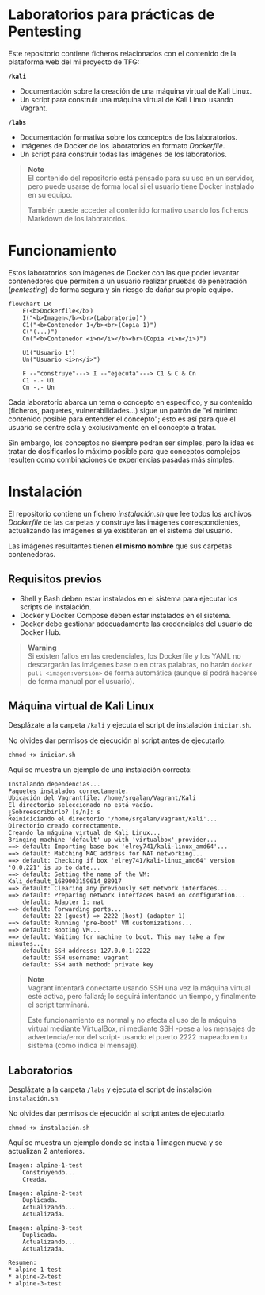 # Laboratorios para prácticas de Pentesting

Este repositorio contiene ficheros relacionados con el contenido de la plataforma web del mi proyecto de TFG:

**`/kali`**  
- Documentación sobre la creación de una máquina virtual de Kali Linux.
- Un script para construir una máquina virtual de Kali Linux usando Vagrant.

**`/labs`**  
- Documentación formativa sobre los conceptos de los laboratorios.
- Imágenes de Docker de los laboratorios en formato *Dockerfile*.
- Un script para construir todas las imágenes de los laboratorios.

> **Note**  
> El contenido del repositorio está pensado para su uso en un servidor, pero puede usarse de forma local si el usuario tiene Docker instalado en su equipo.
>
> También puede acceder al contenido formativo usando los ficheros Markdown de los laboratorios.


# Funcionamiento

Estos laboratorios son imágenes de Docker con las que poder levantar contenedores que permiten a un usuario realizar pruebas de penetración (*pentesting*) de forma segura y sin riesgo de dañar su propio equipo.

```mermaid
flowchart LR
    F(<b>Dockerfile</b>)
    I("<b>Imagen</b><br>(Laboratorio)")
    C1("<b>Contenedor 1</b><br>(Copia 1)")
    C("(...)")
    Cn("<b>Contenedor <i>n</i></b><br>(Copia <i>n</i>)")

    U1("Usuario 1")
    Un("Usuario <i>n</i>")
	
    F --"construye"---> I --"ejecuta"---> C1 & C & Cn
    C1 -.- U1
    Cn -.- Un
```

Cada laboratorio abarca un tema o concepto en específico, y su contenido (ficheros, paquetes, vulnerabilidades...) sigue un patrón de "el mínimo contenido posible para entender el concepto"; esto es así para que el usuario se centre sola y exclusivamente en el concepto a tratar.

Sin embargo, los conceptos no siempre podrán ser simples, pero la idea es tratar de dosificarlos lo máximo posible para que conceptos complejos resulten como combinaciones de experiencias pasadas más simples.


# Instalación

El repositorio contiene un fichero *instalación.sh* que lee todos los archivos *Dockerfile* de las carpetas y construye las imágenes correspondientes, actualizando las imágenes si ya existiteran en el sistema del usuario.

Las imágenes resultantes tienen **el mismo nombre** que sus carpetas contenedoras.


## Requisitos previos
- Shell y Bash deben estar instalados en el sistema para ejecutar los scripts de instalación.
- Docker y Docker Compose deben estar instalados en el sistema.
- Docker debe gestionar adecuadamente las credenciales del usuario de Docker Hub.

> **Warning**  
> Si existen fallos en las credenciales, los Dockerfile y los YAML no descargarán las imágenes base o en otras palabras, no harán `docker pull <imagen:versión>` de forma automática (aunque sí podrá hacerse de forma manual por el usuario).


## Máquina virtual de Kali Linux

Desplázate a la carpeta `/kali` y ejecuta el script de instalación `iniciar.sh`.

No olvides dar permisos de ejecución al script antes de ejecutarlo.

```shell
chmod +x iniciar.sh
```

Aquí se muestra un ejemplo de una instalación correcta:

```text
Instalando dependencias...
Paquetes instalados correctamente.
Ubicación del Vagrantfile: /home/srgalan/Vagrant/Kali
El directorio seleccionado no está vacío.
¿Sobreescribirlo? [s/n]: s
Reiniciciando el directorio '/home/srgalan/Vagrant/Kali'...
Directorio creado correctamente.
Creando la máquina virtual de Kali Linux...
Bringing machine 'default' up with 'virtualbox' provider...
==> default: Importing base box 'elrey741/kali-linux_amd64'...
==> default: Matching MAC address for NAT networking...
==> default: Checking if box 'elrey741/kali-linux_amd64' version '0.0.221' is up to date...
==> default: Setting the name of the VM: Kali_default_1689003159614_88917
==> default: Clearing any previously set network interfaces...
==> default: Preparing network interfaces based on configuration...
    default: Adapter 1: nat
==> default: Forwarding ports...
    default: 22 (guest) => 2222 (host) (adapter 1)
==> default: Running 'pre-boot' VM customizations...
==> default: Booting VM...
==> default: Waiting for machine to boot. This may take a few minutes...
    default: SSH address: 127.0.0.1:2222
    default: SSH username: vagrant
    default: SSH auth method: private key
```

> **Note**  
> Vagrant intentará conectarte usando SSH una vez la máquina virtual esté activa, pero fallará; lo seguirá intentando un tiempo, y finalmente el script terminará.
>
> Este funcionamiento es normal y no afecta al uso de la máquina virtual mediante VirtualBox, ni mediante SSH -pese a los mensajes de advertencia/error del script- usando el puerto 2222 mapeado en tu sistema (como indica el mensaje).


## Laboratorios

Desplázate a la carpeta `/labs` y ejecuta el script de instalación `instalación.sh`.

No olvides dar permisos de ejecución al script antes de ejecutarlo.

```shell
chmod +x instalación.sh
```

Aquí se muestra un ejemplo donde se instala 1 imagen nueva y se actualizan 2 anteriores.

```
Imagen: alpine-1-test
    Construyendo...
    Creada.

Imagen: alpine-2-test
    Duplicada.
    Actualizando...
    Actualizada.

Imagen: alpine-3-test
    Duplicada.
    Actualizando...
    Actualizada.

Resumen:
* alpine-1-test
* alpine-2-test
* alpine-3-test
```

